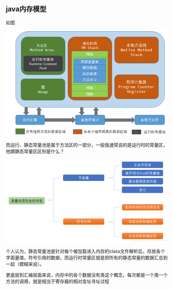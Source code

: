 ## java内存模型

如图

![img](img_JMM/101859_uZAV_867830.png)





而运行、静态常量池是属于方法区的一部分，一般我通常说的是运行时的常量区，他跟静态常量区区别是什么？



![img](img_JMM/101706_LGfu_867830.png)



个人认为，静态常量池是针对每个被加载进入内存的class文件解析后，存放各个字面量值，符号引用的数据，而运行时常量区就是把所有的静态常量的数据汇总到一起（模糊来说）。

更底层到汇编层面来说，内存中的各个数据没有类这个概念，每次都是一个类一个方法的调用，就是相当于寄存器的相对变址寻址过程

